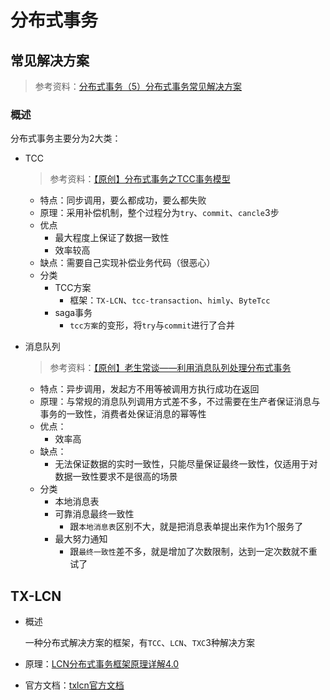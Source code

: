 # 分布式事务

## 常见解决方案

> 参考资料：[分布式事务（5）分布式事务常见解决方案](https://www.qingtingip.com/h_289319.html) 

### 概述

分布式事务主要分为2大类：

+ TCC

  > 参考资料：[【原创】分布式事务之TCC事务模型](https://www.cnblogs.com/rjzheng/p/10164667.html) 

  + 特点：同步调用，要么都成功，要么都失败
  + 原理：采用补偿机制，整个过程分为`try`、`commit`、`cancle`3步
  + 优点
    + 最大程度上保证了数据一致性
    + 效率较高
  + 缺点：需要自己实现补偿业务代码（很恶心）
  + 分类
    + TCC方案
      + 框架：`TX-LCN`、`tcc-transaction`、`himly`、`ByteTcc`
    + saga事务
      + `tcc方案`的变形，将`try`与`commit`进行了合并

+ 消息队列

  > 参考资料：[【原创】老生常谈——利用消息队列处理分布式事务](https://www.cnblogs.com/rjzheng/p/10115798.html) 

  + 特点：异步调用，发起方不用等被调用方执行成功在返回
  + 原理：与常规的消息队列调用方式差不多，不过需要在生产者保证消息与事务的一致性，消费者处保证消息的幂等性
  + 优点：
    + 效率高
  + 缺点：
    + 无法保证数据的实时一致性，只能尽量保证最终一致性，仅适用于对数据一致性要求不是很高的场景
  + 分类
    + 本地消息表
    + 可靠消息最终一致性
      + 跟`本地消息表`区别不大，就是把消息表单提出来作为1个服务了
    + 最大努力通知
      + 跟`最终一致性`差不多，就是增加了次数限制，达到一定次数就不重试了

## TX-LCN

+ 概述

  一种分布式解决方案的框架，有`TCC`、`LCN`、`TXC`3种解决方案

+ 原理：[LCN分布式事务框架原理详解4.0]( https://blog.csdn.net/gududedabai/article/details/83012487 ) 

+ 官方文档：[txlcn官方文档]( https://www.txlcn.org/zh-cn/docs/preface.html ) 